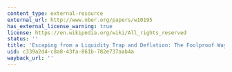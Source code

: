 ```yaml
---
content_type: external-resource
external_url: http://www.nber.org/papers/w10195
has_external_license_warning: true
license: https://en.wikipedia.org/wiki/All_rights_reserved
status: ''
title: 'Escaping from a Liquidity Trap and Deflation: The Foolproof Way and Others'
uid: c339a2d4-c8a8-43fa-861b-782e737aab4a
wayback_url: ''
---
```

